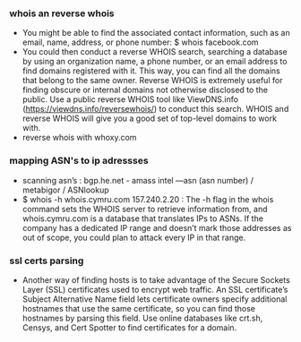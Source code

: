 ### whois an reverse whois
- You might be able to find the associated
contact information, such as an email, name, address, or phone number:
$ whois facebook.com
- You could then conduct a reverse WHOIS search, searching a database by
using an organization name, a phone number, or an email address to find
domains registered with it. This way, you can find all the domains that belong
to the same owner. Reverse WHOIS is extremely useful for finding obscure or
internal domains not otherwise disclosed to the public. Use a public reverse
WHOIS tool like ViewDNS.info (https://viewdns.info/reversewhois/) to conduct
this search. WHOIS and reverse WHOIS will give you a good set of top-level
domains to work with.
- reverse whois with whoxy.com

### mapping ASN's to ip adressses 
- scanning asn’s : bgp.he.net - amass intel —asn (asn number) / metabigor / ASNlookup
- $ whois -h whois.cymru.com 157.240.2.20 : The -h flag in the whois command sets the WHOIS server to retrieve
information from, and whois.cymru.com is a database that translates IPs to
ASNs. If the company has a dedicated IP range and doesn’t mark those
addresses as out of scope, you could plan to attack every IP in that range.

### ssl certs parsing 
- Another way of finding hosts is to take advantage of the Secure Sockets Layer
(SSL) certificates used to encrypt web traffic. An SSL certificate’s Subject
Alternative Name field lets certificate owners specify additional hostnames
that use the same certificate, so you can find those hostnames by parsing this
field. Use online databases like crt.sh, Censys, and Cert Spotter to find certificates for a domain. 

